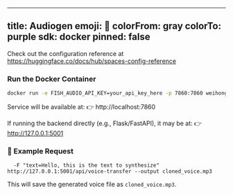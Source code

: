 
---
title: Audiogen
emoji: 🏢
colorFrom: gray
colorTo: purple
sdk: docker
pinned: false
---

Check out the configuration reference at https://huggingface.co/docs/hub/spaces-config-reference


### Run the Docker Container

```bash
docker run -e FISH_AUDIO_API_KEY=your_api_key_here -p 7860:7860 weihong869/audiogen
```

Service will be available at:
👉 http://localhost:7860

If running the backend directly (e.g., Flask/FastAPI), it may be at:
👉 http://127.0.0.1:5001

### 🧪 Example Request
```curl -X POST -F "cid=bafkreicyxa77q63asy4j7p6wxoth5bn3e7kblhskyk7g67txcb7xwuqdfa" \
  -F "text=Hello, this is the text to synthesize" http://127.0.0.1:5001/api/voice-transfer --output cloned_voice.mp3
```

This will save the generated voice file as `cloned_voice.mp3`.
